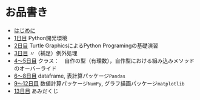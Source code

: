 # お品書き
- [はじめに](readme.md)
- [1日目](d01) Python開発環境
- [2日目](d02) Turtle GraphicsによるPython Programingの基礎演習
- [3日目](d03) 〃（補足）例外処理
- [4〜5日目](d04) クラス：　自作の型（有理数），自作型における組み込みメソッドのオーバーライド
- [6〜8日目](d06) dataframe, 表計算パッケージ`Pandas`
- [9〜12日目](d09) 数値計算パッケージ`NumPy`, グラフ描画パッケージ`matplotlib`
- [13日目](d13) あみだくじ
